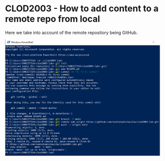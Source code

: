 ﻿# CLOD2003 - How to add content to a remote repo from local

Here we take into account of the remote repository being GitHub.


![](./images/powershell_commands.png)

